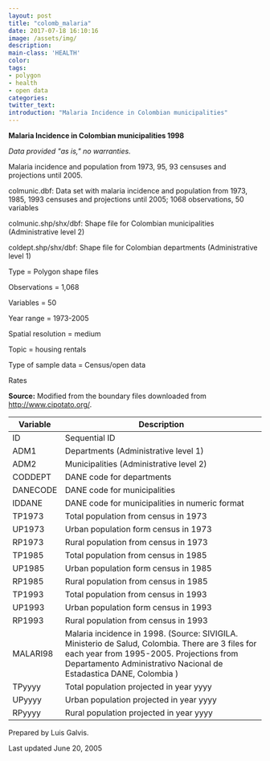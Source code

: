 ```yaml
---
layout: post
title: "colomb_malaria"
date: 2017-07-18 16:10:16
image: /assets/img/
description:
main-class: 'HEALTH'
color:
tags:
- polygon
- health
- open data
categories:
twitter_text:
introduction: "Malaria Incidence in Colombian municipalities"
---
```


<script>
  var map = L.map('map');
  L.tileLayer('https://api.tiles.mapbox.com/v4/{id}/{z}/{x}/{y}.png?access_token=pk.eyJ1IjoibWFwYm94IiwiYSI6ImNpejY4NXVycTA2emYycXBndHRqcmZ3N3gifQ.rJcFIG214AriISLbB6B5aw', { <!--this is the URL for the Geojson-->
		maxZoom: 18,
		attribution: 'Map data &copy; <a href="http://openstreetmap.org">OpenStreetMap</a> contributors, ' +
			'<a href="http://creativecommons.org/licenses/by-sa/2.0/">CC-BY-SA</a>, ' +
			'Imagery Â© <a href="http://mapbox.com">Mapbox</a>',
		id: 'mapbox.light'
	}).addTo(map);

  map.scrollWheelZoom.disable();
  map.touchZoom.disable();
  var enableMapInteraction = function () {
      map.scrollWheelZoom.enable();
      map.touchZoom.enable();
  }
  $('#map').on('click touch', enableMapInteraction);

  var smallIcon = L.icon({
         iconUrl: 'http://www.hckrecruitment.nic.in/images/blue.png',
         iconSize: [16, 16], // size of the icon
         });

   function onEachFeature(feature, layer) {
     //console.log(feature);
     var txt = "";
     for (var fname in feature.properties) {
       txt += fname;
       txt += " : ";
       txt += feature.properties[fname];
       txt += "<br/>";
     }
     layer.bindPopup(txt);
   }


  // load GeoJSON from an external file
  // load GeoJSON from an external file
  $.getJSON("../data/colmunic1.geojson",function(data){
    // add GeoJSON layer to the map once the file is loaded
    var json = L.geoJson(data, {
      pointToLayer: function(feature, latlng) {
        
        return L.marker(latlng, {
          icon: smallIcon
        });
      },
      onEachFeature: onEachFeature
    });
    json.addTo(map);
    map.fitBounds(json.getBounds());
  });

</script>

**Malaria Incidence in Colombian municipalities 1998**

*Data provided "as is," no warranties.*

Malaria incidence and population from 1973, 95, 93 censuses and projections until 2005.

colmunic.dbf:                        Data set with malaria incidence and  population from 1973, 1985, 1993 censuses and projections until 2005; 1068 observations, 50 variables      

colmunic.shp/shx/dbf:                Shape file for Colombian municipalities (Administrative level 2)

coldept.shp/shx/dbf:                  Shape file for Colombian departments (Administrative level 1)             

Type = Polygon shape files

 Observations = 1,068

 Variables = 50

 Year range = 1973-2005

 Spatial resolution = medium

 Topic = housing rentals

 Type of sample data = Census/open data

 Rates

**Source:**
 Modified from the boundary files downloaded from http://www.cipotato.org/.

|Variable|Description|
|---|---|
| ID                                   | Sequential ID                        |
| ADM1                                 | Departments (Administrative level 1) |
| ADM2                                 | Municipalities (Administrative level 2)                                   |
| CODDEPT                              | DANE code for departments            |
| DANECODE                             | DANE code for municipalities         |
| IDDANE                               | DANE code for municipalities in      numeric format                       |
| TP1973                               | Total population from census in 1973 |
| UP1973                               | Urban population form census in 1973 |
| RP1973                               | Rural population from census in 1973 |
| TP1985                               | Total population from census in 1985 |
| UP1985                               | Urban population form census in 1985 |
| RP1985                               | Rural population from census in 1985 |
| TP1993                               | Total population from census in 1993 |
| UP1993                               | Urban population form census in 1993 |
| RP1993                               | Rural population from census in 1993 |
| MALARI98                             | Malaria incidence in 1998. (Source:   SIVIGILA. Ministerio de Salud, Colombia. There are 3 files for each year from 1995-2005. Projections from Departamento Administrativo Nacional de Estadastica DANE, Colombia   )     |
| TPyyyy                               | Total population projected in year    yyyy                                 |
| UPyyyy                               | Urban population projected in year    yyyy                                 |
| RPyyyy                               | Rural population projected in year   yyyy                                 |
                                    



Prepared by Luis Galvis. 

Last updated June 20, 2005
